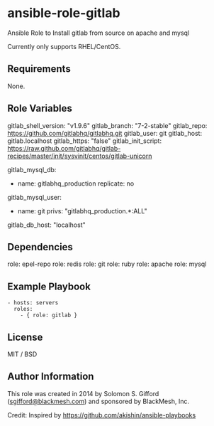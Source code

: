 ansible-role-gitlab
=====================

Ansible Role to Install gitlab from source on apache and mysql

Currently only supports RHEL/CentOS.

## Requirements

None.

## Role Variables

gitlab_shell_version: "v1.9.6"
gitlab_branch: "7-2-stable"
gitlab_repo: https://github.com/gitlabhq/gitlabhq.git
gitlab_user: git
gitlab_host: gitlab.localhost
gitlab_https: "false"
gitlab_init_script: https://raw.github.com/gitlabhq/gitlab-recipes/master/init/sysvinit/centos/gitlab-unicorn

gitlab_mysql_db:
 - name: gitlabhq_production
   replicate: no

gitlab_mysql_user:
 - name: git
   privs: "gitlabhq_production.*:ALL"

gitlab_db_host: "localhost"

## Dependencies

 role: epel-repo
 role: redis
 role: git
 role: ruby
 role: apache
 role: mysql

## Example Playbook

    - hosts: servers
      roles:
        - { role: gitlab }

## License

MIT / BSD

## Author Information

This role was created in 2014 by Solomon S. Gifford (sgifford@blackmesh.com) and sponsored by BlackMesh, Inc.

Credit: Inspired by https://github.com/akishin/ansible-playbooks

